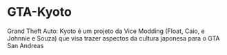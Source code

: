 # GTA-Kyoto
Grand Theft Auto: Kyoto é um projeto da Vice Modding (Float, Caio, e Johnnie e Souza) que visa trazer aspectos da cultura japonesa para o GTA San Andreas
